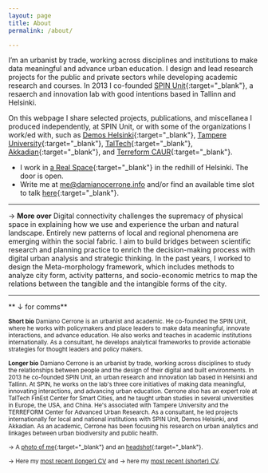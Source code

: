 ```yaml
---
layout: page
title: About
permalink: /about/

---
```


I’m an urbanist by trade, working across disciplines and institutions to make data meaningful and advance urban education. I design and lead research projects for the public and private sectors while developing academic research and courses. In 2013 I co-founded [SPIN Unit](https://www.spinunit.eu){:target="_blank"}, a resaerch and innovation lab with good intentions based in Tallinn and Helsinki.

On this webpage I share selected projects, publications, and miscellanea I produced independently, at SPIN Unit, or with some of the organizations I work/ed with, such as [Demos Helsinki](https://demoshelsinki.fi){:target="_blank"}, [Tampere University](https://www.tuni.fi/en/about-us/faculty-built-environment){:target="_blank"}, [TalTech](https://taltech.ee/en/finest-centre-for-smart-cities){:target="_blank"}, [Akkadian](https://akkadian.eu/en){:target="_blank"}, and [Terreform CAUR](https://www.terreform.info){:target="_blank"}.

- I work in [a Real Space](https://goo.gl/maps/mjqjcATKGVqVoeaN6){:target="_blank"} in the redhill of Helsinki. The door is open.
- Write me at <me@damianocerrone.info> and/or find an available time slot to talk [here](https://fantastical.app/damianocerrone/meeting-op){:target="_blank"}.


---

&rarr; **More over** Digital connectivity challenges the supremacy of physical space in explaining how we use and experience the urban and natural landscape. Entirely new patterns of local and regional phenomena are emerging within the social fabric. I aim to build bridges between scientific research and planning practice to enrich the decision-making process with digital urban analysis and strategic thinking. In the past years, I worked to design the  Meta-morphology framework, which includes methods to analyze city form, activity patterns, and socio-economic metrics to map the relations between the tangible and the intangible forms of the city.

---
  
** &darr; for comms**

<sup>**Short bio** Damiano Cerrone is an urbanist and academic. He co-founded the SPIN Unit, where he works with policymakers and place leaders to make data meaningful, innovate interactions, and advance education. He also works and teaches in academic institutions internationally. As a consultant, he develops analytical frameworks to provide actionable strategies for thought leaders and policy makers.<sup>

<sup>**Longer bio** Damiano Cerrone is an urbanist by trade, working across disciplines to study the relationships between people and the design of their digital and built environments. In 2013 he co-founded SPIN Unit, an urban research and innovation lab based in Helsinki and Tallinn. At SPIN, he works on the lab's three core initiatives of making data meaningful, innovating interactions, and advancing urban education. Cerrone also has an expert role at TalTech FinEst Center for Smart Cities, and he taught urban studies in several universities in Europe, the USA, and China. He's associated with Tampere University and the TERREFORM Center for Advanced Urban Research.  As a consultant, he led projects internationally for local and national institutions with SPIN Unit, Demos Helsinki, and Akkadian. As an academic, Cerrone has been focusing his research on urban analytics and linkages between urban biodiversity and public health.<sup>


<sup>&rarr; A [photo of me](https://www.dropbox.com/s/xgezyge4v9o91sb/damiano%20cerrone%20digital%20summit.jpeg?dl=0){:target="_blank"} and an [headshot](https://www.dropbox.com/s/swuy0j4qszfdbf0/Damiano%20short%20CV.pdf?dl=0){:target="_blank"}.<sup>

<sup>&rarr; Here my [most recent (longer) CV](https://www.dropbox.com/s/0eelcofrh5x1ny0/Damiano%20extended%20CV.pdf?dl=0) and &rarr; here my [most recent (shorter) CV](https://www.dropbox.com/s/swuy0j4qszfdbf0/Damiano%20short%20CV.pdf?dl=0).<sup>

